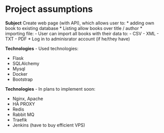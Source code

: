 # Project assumptions

**Subject** Create web page (with API), which allows user to:
            * adding own book to existing database
            * Listing allow books over title / author
            * importing file: 
                - User can import all books with their data to:
                  - CSV
                  - XML
                  - TXT
                  - PDF
            * Log in to adminisrator account (if he/they have)


**Technologies** - Used technologies:
- Flask
- SQLAlchemy
- Mysql
- Docker
- Bootstrap


**Technologies** - In plans to implement soon:
- Nginx, Apache
- HA PROXY
- Redis
- Rabbit MQ
- Traefik
- Jenkins (have to buy efficient VPS)
